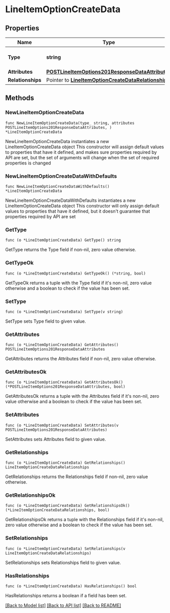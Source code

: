 # LineItemOptionCreateData

## Properties

Name | Type | Description | Notes
------------ | ------------- | ------------- | -------------
**Type** | **string** | The resource&#39;s type | 
**Attributes** | [**POSTLineItemOptions201ResponseDataAttributes**](POSTLineItemOptions201ResponseDataAttributes.md) |  | 
**Relationships** | Pointer to [**LineItemOptionCreateDataRelationships**](LineItemOptionCreateDataRelationships.md) |  | [optional] 

## Methods

### NewLineItemOptionCreateData

`func NewLineItemOptionCreateData(type_ string, attributes POSTLineItemOptions201ResponseDataAttributes, ) *LineItemOptionCreateData`

NewLineItemOptionCreateData instantiates a new LineItemOptionCreateData object
This constructor will assign default values to properties that have it defined,
and makes sure properties required by API are set, but the set of arguments
will change when the set of required properties is changed

### NewLineItemOptionCreateDataWithDefaults

`func NewLineItemOptionCreateDataWithDefaults() *LineItemOptionCreateData`

NewLineItemOptionCreateDataWithDefaults instantiates a new LineItemOptionCreateData object
This constructor will only assign default values to properties that have it defined,
but it doesn't guarantee that properties required by API are set

### GetType

`func (o *LineItemOptionCreateData) GetType() string`

GetType returns the Type field if non-nil, zero value otherwise.

### GetTypeOk

`func (o *LineItemOptionCreateData) GetTypeOk() (*string, bool)`

GetTypeOk returns a tuple with the Type field if it's non-nil, zero value otherwise
and a boolean to check if the value has been set.

### SetType

`func (o *LineItemOptionCreateData) SetType(v string)`

SetType sets Type field to given value.


### GetAttributes

`func (o *LineItemOptionCreateData) GetAttributes() POSTLineItemOptions201ResponseDataAttributes`

GetAttributes returns the Attributes field if non-nil, zero value otherwise.

### GetAttributesOk

`func (o *LineItemOptionCreateData) GetAttributesOk() (*POSTLineItemOptions201ResponseDataAttributes, bool)`

GetAttributesOk returns a tuple with the Attributes field if it's non-nil, zero value otherwise
and a boolean to check if the value has been set.

### SetAttributes

`func (o *LineItemOptionCreateData) SetAttributes(v POSTLineItemOptions201ResponseDataAttributes)`

SetAttributes sets Attributes field to given value.


### GetRelationships

`func (o *LineItemOptionCreateData) GetRelationships() LineItemOptionCreateDataRelationships`

GetRelationships returns the Relationships field if non-nil, zero value otherwise.

### GetRelationshipsOk

`func (o *LineItemOptionCreateData) GetRelationshipsOk() (*LineItemOptionCreateDataRelationships, bool)`

GetRelationshipsOk returns a tuple with the Relationships field if it's non-nil, zero value otherwise
and a boolean to check if the value has been set.

### SetRelationships

`func (o *LineItemOptionCreateData) SetRelationships(v LineItemOptionCreateDataRelationships)`

SetRelationships sets Relationships field to given value.

### HasRelationships

`func (o *LineItemOptionCreateData) HasRelationships() bool`

HasRelationships returns a boolean if a field has been set.


[[Back to Model list]](../README.md#documentation-for-models) [[Back to API list]](../README.md#documentation-for-api-endpoints) [[Back to README]](../README.md)


